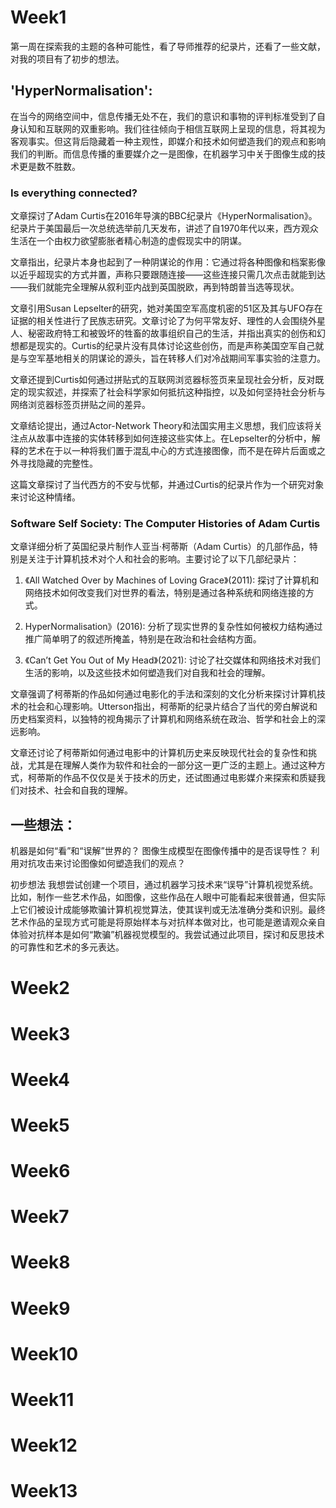 # Week1
第一周在探索我的主题的各种可能性，看了导师推荐的纪录片，还看了一些文献，对我的项目有了初步的想法。

## 'HyperNormalisation':

在当今的网络空间中，信息传播无处不在，我们的意识和事物的评判标准受到了自身认知和互联网的双重影响。我们往往倾向于相信互联网上呈现的信息，将其视为客观事实。但这背后隐藏着一种主观性，即媒介和技术如何塑造我们的观点和影响我们的判断。而信息传播的重要媒介之一是图像，在机器学习中关于图像生成的技术更是数不胜数。

### Is everything connected?
文章探讨了Adam Curtis在2016年导演的BBC纪录片《HyperNormalisation》。纪录片于美国最后一次总统选举前几天发布，讲述了自1970年代以来，西方观众生活在一个由权力欲望膨胀者精心制造的虚假现实中的阴谋。

文章指出，纪录片本身也起到了一种阴谋论的作用：它通过将各种图像和档案影像以近乎超现实的方式并置，声称只要跟随连接——这些连接只需几次点击就能到达——我们就能完全理解从叙利亚内战到英国脱欧，再到特朗普当选等现状。

文章引用Susan Lepselter的研究，她对美国空军高度机密的51区及其与UFO存在证据的相关性进行了民族志研究。文章讨论了为何平常友好、理性的人会围绕外星人、秘密政府特工和被毁坏的牲畜的故事组织自己的生活，并指出真实的创伤和幻想都是现实的。Curtis的纪录片没有具体讨论这些创伤，而是声称美国空军自己就是与空军基地相关的阴谋论的源头，旨在转移人们对冷战期间军事实验的注意力。

文章还提到Curtis如何通过拼贴式的互联网浏览器标签页来呈现社会分析，反对既定的现实叙述，并探索了社会科学家如何抵抗这种指控，以及如何坚持社会分析与网络浏览器标签页拼贴之间的差异。

文章结论提出，通过Actor-Network Theory和法国实用主义思想，我们应该将关注点从故事中连接的实体转移到如何连接这些实体上。在Lepselter的分析中，解释的艺术在于以一种将我们置于混乱中心的方式连接图像，而不是在碎片后面或之外寻找隐藏的完整性。

这篇文章探讨了当代西方的不安与忧郁，并通过Curtis的纪录片作为一个研究对象来讨论这种情绪。

### Software Self Society: The Computer Histories of Adam Curtis
文章详细分析了英国纪录片制作人亚当·柯蒂斯（Adam Curtis）的几部作品，特别是关注于计算机技术对个人和社会的影响。主要讨论了以下几部纪录片：

1. 《All Watched Over by Machines of Loving Grace》(2011): 探讨了计算机和网络技术如何改变我们对世界的看法，特别是通过各种系统和网络连接的方式。

2. HyperNormalisation》(2016): 分析了现实世界的复杂性如何被权力结构通过推广简单明了的叙述所掩盖，特别是在政治和社会结构方面。

3. 《Can’t Get You Out of My Head》(2021): 讨论了社交媒体和网络技术对我们生活的影响，以及这些技术如何塑造我们对自我和社会的理解。

文章强调了柯蒂斯的作品如何通过电影化的手法和深刻的文化分析来探讨计算机技术的社会和心理影响。Utterson指出，柯蒂斯的纪录片结合了当代的旁白解说和历史档案资料，以独特的视角揭示了计算机和网络系统在政治、哲学和社会上的深远影响。

文章还讨论了柯蒂斯如何通过电影中的计算机历史来反映现代社会的复杂性和挑战，尤其是在理解人类作为软件和社会的一部分这一更广泛的主题上。通过这种方式，柯蒂斯的作品不仅仅是关于技术的历史，还试图通过电影媒介来探索和质疑我们对技术、社会和自我的理解。

## 一些想法：
机器是如何“看”和“误解”世界的？
图像生成模型在图像传播中的是否误导性？
利用对抗攻击来讨论图像如何塑造我们的观点？

初步想法
我想尝试创建一个项目，通过机器学习技术来“误导”计算机视觉系统。比如，制作一些艺术作品，如图像，这些作品在人眼中可能看起来很普通，但实际上它们被设计成能够欺骗计算机视觉算法，使其误判或无法准确分类和识别。最终艺术作品的呈现方式可能是将原始样本与对抗样本做对比，也可能是邀请观众亲自体验对抗样本是如何“欺骗”机器视觉模型的。我尝试通过此项目，探讨和反思技术的可靠性和艺术的多元表达。

# Week2
# Week3
# Week4
# Week5
# Week6
# Week7
# Week8
# Week9
# Week10
# Week11
# Week12
# Week13
